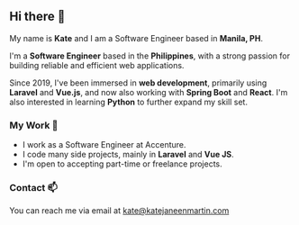 ## Hi there 👋

My name is **Kate** and I am a Software Engineer based in **Manila, PH**.

I'm a **Software Engineer** based in the **Philippines**, with a strong passion for building reliable and efficient web applications.

Since 2019, I've been immersed in **web development**, primarily using **Laravel** and **Vue.js**, and now also working with **Spring Boot** and **React**. I'm also interested in learning **Python** to further expand my skill set.

### My Work 🔭
 - I work as a Software Engineer at Accenture.
 - I code many side projects, mainly in **Laravel** and **Vue JS**.
 - I'm open to accepting part-time or freelance projects.

### Contact 📫
You can reach me via email at [kate@katejaneenmartin.com](mailto:kate@katejaneenmartin.com)
